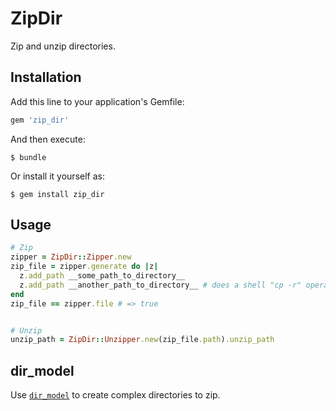# ZipDir

Zip and unzip directories.

## Installation

Add this line to your application's Gemfile:

```ruby
gem 'zip_dir'
```

And then execute:

    $ bundle

Or install it yourself as:

    $ gem install zip_dir

## Usage

```ruby
# Zip
zipper = ZipDir::Zipper.new
zip_file = zipper.generate do |z|
  z.add_path __some_path_to_directory__
  z.add_path __another_path_to_directory__ # does a shell "cp -r" operation
end
zip_file == zipper.file # => true


# Unzip
unzip_path = ZipDir::Unzipper.new(zip_file.path).unzip_path
```

## dir_model
Use [`dir_model`](https://github.com/FinalCAD/dir_model) to create complex directories to zip.